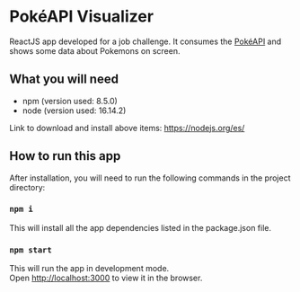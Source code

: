# PokéAPI Visualizer
ReactJS app developed for a job challenge. It consumes the [PokéAPI](https://pokeapi.co/) and shows some data about Pokemons on screen.

## What you will need

- npm (version used: 8.5.0)
- node (version used: 16.14.2)

Link to download and install above items: https://nodejs.org/es/

## How to run this app

After installation, you will need to run the following commands in the project directory:

### `npm i`
This will install all the app dependencies listed in the package.json file.

### `npm start`

This will run the app in development mode.\
Open [http://localhost:3000](http://localhost:3000) to view it in the browser.

